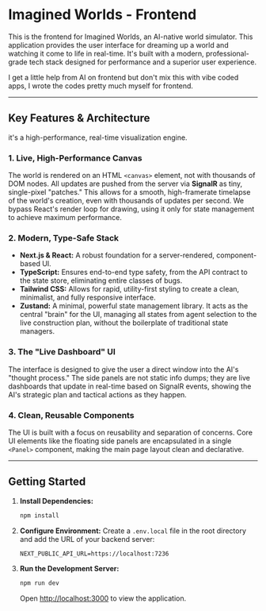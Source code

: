 # Imagined Worlds - Frontend

This is the frontend for Imagined Worlds, an AI-native world simulator. This application provides the user interface for dreaming up a world and watching it come to life in real-time. It's built with a modern, professional-grade tech stack designed for performance and a superior user experience.

I get a little help from AI on frontend but don't mix this with vibe coded apps, I wrote the codes pretty much myself for frontend.

---
## Key Features & Architecture

it's a high-performance, real-time visualization engine.

### 1. **Live, High-Performance Canvas**
The world is rendered on an HTML `<canvas>` element, not with thousands of DOM nodes. All updates are pushed from the server via **SignalR** as tiny, single-pixel "patches." This allows for a smooth, high-framerate timelapse of the world's creation, even with thousands of updates per second. We bypass React's render loop for drawing, using it only for state management to achieve maximum performance.

### 2. **Modern, Type-Safe Stack**
* **Next.js & React:** A robust foundation for a server-rendered, component-based UI.
* **TypeScript:** Ensures end-to-end type safety, from the API contract to the state store, eliminating entire classes of bugs.
* **Tailwind CSS:** Allows for rapid, utility-first styling to create a clean, minimalist, and fully responsive interface.
* **Zustand:** A minimal, powerful state management library. It acts as the central "brain" for the UI, managing all states from agent selection to the live construction plan, without the boilerplate of traditional state managers.

### 3. **The "Live Dashboard" UI**
The interface is designed to give the user a direct window into the AI's "thought process." The side panels are not static info dumps; they are live dashboards that update in real-time based on SignalR events, showing the AI's strategic plan and tactical actions as they happen.

### 4. **Clean, Reusable Components**
The UI is built with a focus on reusability and separation of concerns. Core UI elements like the floating side panels are encapsulated in a single `<Panel>` component, making the main page layout clean and declarative.

---
## Getting Started

1.  **Install Dependencies:**
    ```bash
    npm install
    ```
2.  **Configure Environment:**
    Create a `.env.local` file in the root directory and add the URL of your backend server:
    ```env
    NEXT_PUBLIC_API_URL=https://localhost:7236
    ```
3.  **Run the Development Server:**
    ```bash
    npm run dev
    ```
    Open [http://localhost:3000](http://localhost:3000) to view the application.
